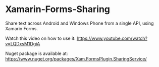 # Xamarin-Forms-Sharing
Share text across Android and Windows Phone from a single API, using Xamarin Forms.

Watch this video on how to use it: 
https://www.youtube.com/watch?v=LQDxsM1DgiA

Nuget package is available at: https://www.nuget.org/packages/Xam.FormsPlugin.SharingService/
